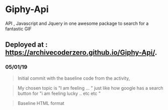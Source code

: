 # Giphy-Api
API , Javascript and Jquery in one awesome package to search for a fantastic GIF

## Deployed at : https://archivecoderzero.github.io/Giphy-Api/.

### 05/01/19 

> Initial commit with the baseline code from the activity,

> My chosen topic is "I am feeling ... " just like how google has a search button for "i am feeling lucky .. etc etc " 

> Baseline HTML format 



